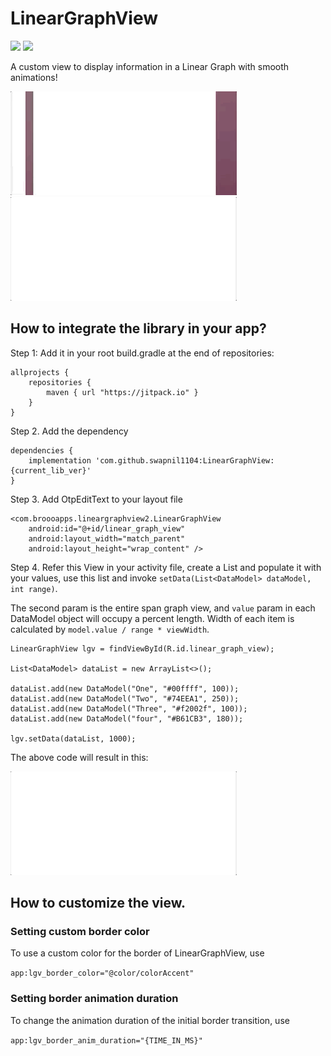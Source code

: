 # LinearGraphView

[![](https://jitpack.io/v/swapnil1104/LinearGraphView.svg)](https://jitpack.io/#swapnil1104/LinearGraphView)
[![](https://jitpack.io/v/swapnil1104/LinearGraphView/month.svg)](https://jitpack.io/#swapnil1104/LinearGraphView)

A custom view to display information in a Linear Graph with smooth animations! 

![Demo with underline](images/demo.gif)
![Demo with underline](images/demo2.gif)

## How to integrate the library in your app?
Step 1: Add it in your root build.gradle at the end of repositories:

```
allprojects {
    repositories {
        maven { url "https://jitpack.io" }
    }
}
```
Step 2. Add the dependency

```
dependencies {
    implementation 'com.github.swapnil1104:LinearGraphView:{current_lib_ver}'
}
```
Step 3. Add OtpEditText to your layout file

```
<com.broooapps.lineargraphview2.LinearGraphView
    android:id="@+id/linear_graph_view"
    android:layout_width="match_parent"
    android:layout_height="wrap_content" />
```

Step 4. Refer this View in your activity file, create a List<DataModel> and populate it with your values, use this list and invoke `setData(List<DataModel> dataModel, int range)`.

The second param is the entire span graph view, and `value` param in each DataModel object will occupy a percent length.
Width of each item is calculated by `model.value / range * viewWidth`.
```
LinearGraphView lgv = findViewById(R.id.linear_graph_view);

List<DataModel> dataList = new ArrayList<>();

dataList.add(new DataModel("One", "#00ffff", 100));
dataList.add(new DataModel("Two", "#74EEA1", 250));
dataList.add(new DataModel("Three", "#f2002f", 100));
dataList.add(new DataModel("four", "#B61CB3", 180));

lgv.setData(dataList, 1000);

```
The above code will result in this:

![Demo with underline](images/demo2.gif)

## How to customize the view.
### Setting custom border color

To use a custom color for the border of LinearGraphView, use

```app:lgv_border_color="@color/colorAccent"```

### Setting border animation duration
To change the animation duration of the initial border transition, use

```app:lgv_border_anim_duration="{TIME_IN_MS}"```
